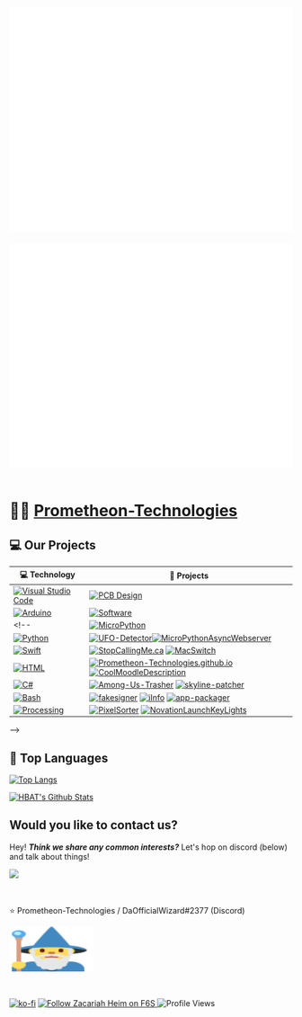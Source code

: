<div align="center">
 <br>
 <a href="https://github.com/Prometheon-Technologies/.github/blob/main/hbat.svg">
  <img src="hbat.svg" width="800" height="400" alt="Welcome to the HBAT Project">
 </a>
 <br>
</div>
<div align="center">
 <br>
 <a href="https://github.com/Prometheon-Technologies/.github/blob/main/header.svg">
  <img src="header.svg" width="800" height="400" alt="Welcome to the HBAT Project">
 </a>
 <br>
</div>

<br>

# :man_technologist: [Prometheon-Technologies](https://Prometheon-Technologies.github.io)

## :computer: Our Projects

<!-- START OF PROFILE STACK, DO NOT REMOVE -->

| :computer:  **Technology**                                                                                                                                                                                | :rocket: **Projects**                                                                                                                                                                                                                                                                                                                                                                                                                                                                                                                        |
| -------------------------------------------------------------------------------------------------------------------------------------------------------------------------------------------------------- | -------------------------------------------------------------------------------------------------------------------------------------------------------------------------------------------------------------------------------------------------------------------------------------------------------------------------------------------------------------------------------------------------------------------------------------------------------------------------------------------------------------------------------------------- |
| [![Visual Studio Code](https://img.shields.io/static/v1?label=&message=HBAT%20Hardware&color=975db2&logo=visual-studio-code&logoColor=FFFFFF)]() | [![PCB Design](https://img.shields.io/static/v1?label=HBAT-Hardware&message=%20&color=000605&logo=github&logoColor=white&labelColor=000605)](https://github.com/Prometheon-Technologies/HBAT-Hardware)                                                                                                                                                                                                                                                                                                                                         |
| [![Arduino](https://img.shields.io/static/v1?label=&message=Arduino&color=808080&logo=arduino&logoColor=FFFFFF)](https://www.arduino.cc/) | [![Software](https://img.shields.io/static/v1?label=HMS%20Firmware&message=%20&color=000605&logo=github&logoColor=white&labelColor=000605)](https://github.com/Prometheon-Technologies/HBAT-Software-Public)                                                                                                                                                                                                                                                           |
<!-- | [![MicroPython](https://img.shields.io/static/v1?label=&message=MicroPython&color=F7DF1E&logo=python&logoColor=FFFFFF)](https://micropython.org/)                                                                   | [![ESP32GreenhouseTowerDIY](https://img.shields.io/static/v1?label=DIYGreenhouseTower&message=%20&color=000605&logo=github&logoColor=white&labelColor=000605)](https://github.com/Prometheon-Technologies/ESP32GreenhouseTowerDIY)[![ESP32Micro](https://img.shields.io/static/v1?label=ESP32Micro&message=%20&color=000605&logo=github&logoColor=white&labelColor=000605)](https://github.com/Prometheon-Technologies/ESP32Micro)
| [![Python](https://img.shields.io/static/v1?label=&message=Python&color=3C78A9&logo=python&logoColor=FFFFFF)](https://www.python.org/)                                                                   | [![UFO-Detector](https://img.shields.io/static/v1?label=UFO-Detector&message=%20&color=000605&logo=github&logoColor=white&labelColor=000605)](https://github.com/Prometheon-Technologies/UFO-Detector)[![MicroPythonAsyncWebserver](https://img.shields.io/static/v1?label=MicroPythonAsyncWebserver&message=%20&color=000605&logo=github&logoColor=white&labelColor=000605)](https://github.com/Prometheon-Technologies/MicroPythonAsyncWebserver)                                                                                                                                                                 |
 | [![Swift](https://img.shields.io/static/v1?label=&message=Swift&color=FA7343&logo=swift&logoColor=FFFFFF)](https://developer.apple.com/swift/)                                                           | [![StopCallingMe.ca](https://img.shields.io/static/v1?label=Stop-Calling-Me&message=%20&color=000605&logo=github&logoColor=white&labelColor=000605)](https://github.com/Prometheon-Technologies/Stop-Calling-Me) [![MacSwitch](<https://img.shields.io/static/v1?label=MacSwitch%20(WIP)&message=%20&color=000605&logo=github&logoColor=white&labelColor=000605>)](https://github.com/Prometheon-Technologies/MacSwitch)                                                                                                                                                   |
| [![HTML](https://img.shields.io/static/v1?label=&message=HTML&color=e6472f&logo=HTML5&logoColor=FFFFFF)](https://developer.mozilla.org/en-US/docs/Web/Guide/HTML/HTML5)                                  | [![Prometheon-Technologies.github.io](https://img.shields.io/static/v1?label=My%20Website&message=%20&color=000605&logo=github&logoColor=white&labelColor=000605)](https://github.com/Prometheon-Technologies/Prometheon-Technologies.github.io) [![CoolMoodleDescription](https://img.shields.io/static/v1?label=CoolMoodleDescription&message=%20&color=000605&logo=github&logoColor=white&labelColor=000605)](https://github.com/Prometheon-Technologies/CoolMoodleDescription)                                                                                                                       |
| [![C#](https://img.shields.io/static/v1?label=&message=C%23&color=178600&logo=visual-studio-code&logoColor=FFFFFF)](https://en.wikipedia.org/wiki/Visual_Basic_.NET)                                     | [![Among-Us-Trasher](https://img.shields.io/static/v1?label=Among-Us-Trasher&message=%20&color=000605&logo=github&logoColor=white&labelColor=000605)](https://github.com/Prometheon-Technologies/Among-Us-Trasher) [![skyline-patcher](https://img.shields.io/static/v1?label=skyline-patcher&message=%20&color=000605&logo=github&logoColor=white&labelColor=000605)](https://github.com/Prometheon-Technologies/skyline-patcher)                                                                                                                                         |
| [![Bash](https://img.shields.io/static/v1?label=&message=Bash&color=83e066&logo=GNU-Bash&logoColor=FFFFFF)](https://www.gnu.org/software/bash/)                                                          | [![fakesigner](https://img.shields.io/static/v1?label=fakesigner&message=%20&color=000605&logo=github&logoColor=white&labelColor=000605)](https://github.com/Prometheon-Technologies/fakesigner) [![iInfo](https://img.shields.io/static/v1?label=iInfo&message=%20&color=000605&logo=github&logoColor=white&labelColor=000605)](https://github.com/Prometheon-Technologies/iInfo) [![app-packager](https://img.shields.io/static/v1?label=app-packager&message=%20&color=000605&logo=github&logoColor=white&labelColor=000605)](https://github.com/Prometheon-Technologies/app-packager) |
| [![Processing](https://img.shields.io/static/v1?label=&message=Processing&color=0097d8&logo=java&logoColor=FFFFFF)](https://processing.org/)                                                             | [![PixelSorter](https://img.shields.io/static/v1?label=PixelSorter&message=%20&color=000605&logo=github&logoColor=white&labelColor=000605)](https://github.com/Prometheon-Technologies/PixelSorter) [![NovationLaunchKeyLights](https://img.shields.io/static/v1?label=NovationLaunchKeyLights&message=%20&color=000605&logo=github&logoColor=white&labelColor=000605)](https://github.com/Prometheon-Technologies/NovationLaunchKeyLights)                                                                                                                           |
 -->

<!-- END OF PROFILE STACK, DO NOT REMOVE - Credit to user @basti564 for the design inspirations -->

## :orange_book: Top Languages

[![Top Langs](https://github-readme-stats.vercel.app/api/top-langs/?username=ZanzyTHEbar&theme=tokyonight&layout=compact&langs_count=8?theme=tokyonight)](https://github.com/ZanzyTHEbar)

[![HBAT's Github Stats](https://github-readme-stats.vercel.app/api?username=ZanzyTHEbar&show_icons=true&theme=radical)](https://github.com/ZanzyTHEbar)

</div>
<h2>Would you like to contact us?</h2>
<p>Hey! <b><i>Think we share any common interests?</i></b> Let's hop on discord (below) and talk about things!</p>
<p><a href="https://discord.gg/Bz52xHvZ3c"><img src="https://img.shields.io/badge/Discord-7289DA?style=for-the-badge&logo=discord&logoColor=white"></a>
</p>
<br>

:star: Prometheon-Technologies / DaOfficialWizard#2377 (Discord) <p><img src="https://github.com/Prometheon-Technologies/.github/blob/main/profile/imgs/wizard.svg" width="150" height="80" alt="Wizard Emoji"></p>

<br>

[![ko-fi](https://ko-fi.com/img/githubbutton_sm.svg)](https://ko-fi.com/hbatproject)
<a href="https://www.f6s.com/zacariahheim?follow=1" target="_blank" title="Follow Zacariah Heim on F6S"><img src="https://www.f6s.com/images/f6s-follow-primary.png" border="0" width="78" height="22 " alt="Follow Zacariah Heim on F6S" style="width: 78px; height: 22px; padding: 0px; margin: 0px;" />
</a>
![Profile Views](https://komarev.com/ghpvc/?username=Prometheon-Technologies&color=grey)
